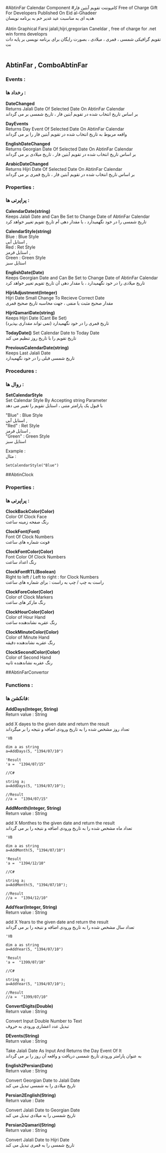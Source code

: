 #AbtinFar Calendar Component
#کامپوننت تقویم آبتین فار
Free of Charge Gift For Developers Published On Eid al-Ghadeer</br>
هدیه ای به مناسبت عید غدیر خم به برنامه نویسان  </br>
</br>
Abtin Graphical Farsi jalali,hijri,gregorian Caneldar , free of charge for .net win forms developrs</br>
 تقویم گرافیکی شمسی ، قمری ، میلادی ، بصورت رایگان برای برنامه نویسی بر پایه دات نت</br>
</br>
## AbtinFar , ComboAbtinFar

### Events :
### رخداد ها :

**DateChanged**</br>
Returns Jalali Date Of Selected Date On AbtinFar Calendar</br>
بر اساس تاریخ انتخاب شده در تقویم آبتین فار ، تاریخ شمسی بر می گرداند</br>

**DayEvents**</br>
Returns Day Event Of Selected Date On AbtinFar Calendar</br>
واقعه مربوط به تاریخ انتخاب شده در تقویم آبتین فار را بر می گرداند</br>

**EnglishDateChanged**</br>
Returns Georgian Date Of Selected Date On AbtinFar Calendar</br>
بر اساس تاریخ انتخاب شده در تقویم آبتین فار ، تاریخ میلادی بر می گرداند</br>

**ArabicDateChanged**</br>
Returns Hijri Date Of Selected Date On AbtinFar Calendar</br>
بر اساس تاریخ انتخاب شده در تقویم آبتین فار ، تاریخ قمری بر می گرداند</br>


### Properties :
### پراپرتی ها :

**CalendarDate(string)**</br>
Keeps Jalali Date and Can Be Set to Change Date of AbtinFar Calendar</br>
تاریخ شمسی را در خود نگهمیدارد ، با مقدار دهی آم تاریخ تقویم تغییر خواهد کرد</br>

**CalendarStyle(string)**</br>
Blue : Blue Style</br> 
استایل آبی ,</br> 
Red : Ret Style</br> 
استایل قرمز ,</br> 
Green : Green Style</br>
استایل سبز</br>

**EnglishDate(Date)**</br>
Keeps Georgian Date and Can Be Set to Change Date of AbtinFar Calendar</br>
تاریخ میلادی را در خود نگهمیدارد ، با مقدار دهی آن تاریخ تقویم تغییر خواهد کرد</br>

**HijriAdjustment(Integer)**</br>
Hijri Date Small Change To Recieve Correct Date</br>
مقدار صحیح مثبت یا منفی ، جهت محاسبه تاریخ صحیح قمری</br>

**HijriQamariDate(string)**</br>
Keeps Hijri Date (Cant Be Set)</br>
تاریخ قمری را در خود نگهمیدارد (نمی تواند مقداری بپذیرد)</br>

**TodayDate()**
Set Calendar Date to Today Date</br>
تاریخ تقویم را با تاریخ روز تنظیم می کند</br>

**PreviousCalendarDate(string)**</br>
Keeps Last Jalali Date</br>
تاریخ شمسی قبلی را در خود نگهمیدارد</br>


### Procedures :
### روال ها :

**SetCalendarStyle**</br>
Set Calendar Style By Accepting string Parameter</br>
با قبول یک پارامتر متنی ، استایل تقویم را تغییر می دهد</br>

"Blue" : Blue Style</br> 
استایل آبی ,</br> 
"Red" : Ret Style </br>
استایل قرمز ,</br> 
"Green" : Green Style</br>
استایل سبز</br>

Example :</br>
مثال :</br>

```
SetCalendarStyle("Blue")
```

##AbtinClock

### Properties :
### پراپرتی ها :

**ClockBackColor(Color)**</br>
Color Of Clock Face</br>
رنگ صفحه زمینه ساعت</br>

**ClockFont(Font)**</br>
Font Of Clock Numbers</br>
فونت شماره های ساعت</br>

**ClockFontColor(Color)**</br>
Font Color Of Clock Numbers</br>
رنگ اعداد ساعت</br>

**ClockFontRTL(Boolean)**</br>
Right to left / Left to right : for Clock Numbers</br>
راست به چپ / چپ به راست : برای شماره های ساعت</br>

**ClockForeColor(Color)**</br>
Color of Clock Markers</br>
رنگ مارکر های ساعت</br>

**ClockHourColor(Color)**</br>
Color of Hour Hand</br>
رنگ عقربه نشاندهنده ساعت</br>

**ClockMinuteColor(Color)**</br>
Color of Minute Hand</br>
رنگ عقربه نشاندهنده دقیقه</br>

**ClockSecondColor(Color)**</br>
Color of Second Hand</br>
رنگ عقربه نشاندهنده ثانیه</br>


##AbtinFarConvertor

### Functions :
### فانکشن ها:

**AddDays(Integer, String)**</br>
Return value : String</br>

add X dayes to the given date and return the result</br> 
تعداد روز مشخص شده را به تاریخ ورودی اضافه و نتیجه را بر میگرداند</br>

```
'VB

dim a as string
a=AddDays(5, "1394/07/10")

'Result
'a =  "1394/07/15"
```

```
//C#

string a;
a=AddDays(5, "1394/07/10");

//Result
//a =  "1394/07/15"

```

**AddMonth(Integer, String)**</br>
Return value : String</br>

add X Monthes to the given date and return the result</br> 
تعداد ماه مشخص شده را به تاریخ ورودی اضافه و نتیجه را بر می گرداند</br>

```
'VB

dim a as string
a=AddMonth(5, "1394/07/10")

'Result
'a =  "1394/12/10"
```

```
//C#

string a;
a=AddMonth(5, "1394/07/10");

//Result
//a =  "1394/12/10"

```

**AddYear(Integer, String)**</br>
Return value : String</br>

add X Years to the given date and return the result</br> 
تعداد سال مشخص شده را به تاریخ ورودی اضافه و نتیجه را بر می گرداند</br>

```
'VB

dim a as string
a=AddYear(5, "1394/07/10")

'Result
'a =  "1399/07/10"
```

```
//C#

string a;
a=AddYear(5, "1394/07/10");

//Result
//a =  "1399/07/10"

```

**ConvertDigits(Double)**</br>
Return value : String</br>

Convert Input Double Number to Text</br>
تبدیل عدد اعشاری ورودی به حروف</br>

**DEvents(String)**</br>
Return value : String</br>

Take Jalali Date As Input And Returns the Day Event Of It</br>
به عنوان پارامتر ورودی تاریخ شمسی دریافت و واقعه آن روز را بر می گرداند</br>


**English2Persian(Date)**</br>
Return value : String</br>

Convert Georgian Date to Jalali Date</br>
تاریخ میلادی را به شمسی تبدیل می کند</br>


**Persian2English(String)**</br>
Return value : Date</br>

Convert Jalali Date to Georgian Date</br>
تاریخ شمسی را به میلادی تبدیل می کند</br>

**Persian2Qamari(String)**</br>
Return value : String</br>

Convert Jalali Date to Hijri Date</br>
تاریخ شمسی را به قمری تبدیل می کند</br>

